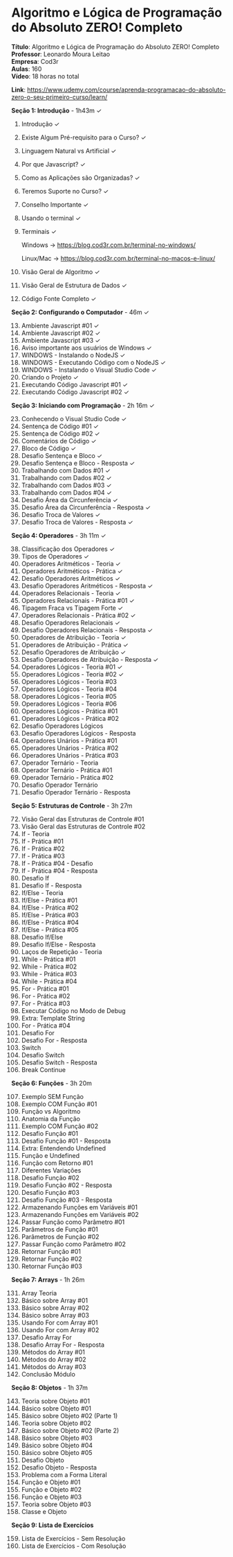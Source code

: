 # Algoritmo e Lógica de Programação do Absoluto ZERO! Completo
**Título**: Algoritmo e Lógica de Programação do Absoluto ZERO! Completo  
**Professor**: Leonardo Moura Leitao  
**Empresa**: Cod3r  
**Aulas**: 160  
**Vídeo**: 18 horas no total

**Link**: https://www.udemy.com/course/aprenda-programacao-do-absoluto-zero-o-seu-primeiro-curso/learn/


**Seção 1: Introdução** - 1h43m ✓

1. Introdução ✓
2. Existe Algum Pré-requisito para o Curso? ✓
3. Linguagem Natural vs Artificial ✓
4. Por que Javascript? ✓
5. Como as Aplicações são Organizadas? ✓
6. Teremos Suporte no Curso? ✓
7. Conselho Importante ✓
8. Usando o terminal ✓
9. Terminais ✓

    Windows -> https://blog.cod3r.com.br/terminal-no-windows/

    Linux/Mac -> https://blog.cod3r.com.br/terminal-no-macos-e-linux/

10. Visão Geral de Algoritmo ✓
11. Visão Geral de Estrutura de Dados ✓
12. Código Fonte Completo ✓

**Seção 2: Configurando o Computador** - 46m  ✓

13. Ambiente Javascript #01 ✓
2. Ambiente Javascript #02 ✓
3. Ambiente Javascript #03 ✓
4. Aviso importante aos usuários de Windows ✓
5. WINDOWS - Instalando o NodeJS ✓
6. WINDOWS - Executando Código com o NodeJS ✓
7. WINDOWS - Instalando o Visual Studio Code ✓
8. Criando o Projeto ✓
9. Executando Código Javascript #01 ✓
10. Executando Código Javascript #02 ✓

**Seção 3: Iniciando com Programação** - 2h 16m  ✓

23. Conhecendo o Visual Studio Code ✓
2. Sentença de Código #01 ✓
3. Sentença de Código #02 ✓
4. Comentários de Código ✓
5. Bloco de Código ✓
6. Desafio Sentença e Bloco ✓
7. Desafio Sentença e Bloco - Resposta ✓
8. Trabalhando com Dados #01 ✓
9. Trabalhando com Dados #02 ✓
10. Trabalhando com Dados #03 ✓
11. Trabalhando com Dados #04 ✓
12. Desafio Área da Circunferência ✓
13. Desafio Área da Circunferência - Resposta ✓
14. Desafio Troca de Valores ✓
15. Desafio Troca de Valores - Resposta ✓

**Seção 4: Operadores** - 3h 11m  ✓

38. Classificação dos Operadores ✓
2. Tipos de Operadores ✓
3. Operadores Aritméticos - Teoria ✓
4. Operadores Aritméticos - Prática ✓
5. Desafio Operadores Aritméticos ✓
6. Desafio Operadores Aritméticos - Resposta ✓
7. Operadores Relacionais - Teoria ✓
8. Operadores Relacionais - Prática #01 ✓
9. Tipagem Fraca vs Tipagem Forte ✓
10. Operadores Relacionais - Prática #02 ✓
11. Desafio Operadores Relacionais ✓
12. Desafio Operadores Relacionais - Resposta ✓
13. Operadores de Atribuição - Teoria ✓
14. Operadores de Atribuição - Prática ✓
15. Desafio Operadores de Atribuição ✓
16. Desafio Operadores de Atribuição - Resposta ✓
17. Operadores Lógicos - Teoria #01 ✓
18. Operadores Lógicos - Teoria #02 ✓
19. Operadores Lógicos - Teoria #03
20. Operadores Lógicos - Teoria #04
21. Operadores Lógicos - Teoria #05
22. Operadores Lógicos - Teoria #06
23. Operadores Lógicos - Prática #01
24. Operadores Lógicos - Prática #02
25. Desafio Operadores Lógicos
26. Desafio Operadores Lógicos - Resposta
27. Operadores Unários - Prática #01
28. Operadores Unários - Prática #02
29. Operadores Unários - Prática #03
30. Operador Ternário - Teoria
31. Operador Ternário - Prática #01
32. Operador Ternário - Prática #02
33. Desafio Operador Ternário
34. Desafio Operador Ternário - Resposta

**Seção 5: Estruturas de Controle** - 3h 27m

72. Visão Geral das Estruturas de Controle #01
2. Visão Geral das Estruturas de Controle #02
3. If - Teoria
4. If - Prática #01
5. If - Prática #02
6. If - Prática #03
7. If - Prática #04 - Desafio
8. If - Prática #04 - Resposta
9. Desafio If
10. Desafio If - Resposta
11. If/Else - Teoria
12. If/Else - Prática #01
13. If/Else - Prática #02
14. If/Else - Prática #03
15. If/Else - Prática #04
16. If/Else - Prática #05
17. Desafio If/Else
18. Desafio If/Else - Resposta
19. Laços de Repetição - Teoria
20. While - Prática #01
21. While - Prática #02
22. While - Prática #03
23. While - Prática #04
24. For - Prática #01
25. For - Prática #02
26. For - Prática #03
27. Executar Código no Modo de Debug
28. Extra: Template String
29. For - Prática #04
30. Desafio For
31. Desafio For - Resposta
32. Switch
33. Desafio Switch
34. Desafio Switch - Resposta
35. Break Continue

**Seção 6: Funções** - 3h 20m

107. Exemplo SEM Função
2. Exemplo COM Função #01
3. Função vs Algoritmo
4. Anatomia da Função
5. Exemplo COM Função #02
6. Desafio Função #01
7. Desafio Função #01 - Resposta
8. Extra: Entendendo Undefined
9. Função e Undefined
10. Função com Retorno #01
11. Diferentes Variações
12. Desafio Função #02
13. Desafio Função #02 - Resposta
14. Desafio Função #03
15. Desafio Função #03 - Resposta
16. Armazenando Funções em Variáveis #01
17. Armazenando Funções em Variáveis #02
18. Passar Função como Parâmetro #01
19. Parâmetros de Função #01
20. Parâmetros de Função #02
21. Passar Função como Parâmetro #02
22. Retornar Função #01
23. Retornar Função #02
24. Retornar Função #03

**Seção 7: Arrays** - 1h 26m

131. Array Teoria
2. Básico sobre Array #01
3. Básico sobre Array #02
4. Básico sobre Array #03
5. Usando For com Array #01
6. Usando For com Array #02
7. Desafio Array For
8. Desafio Array For - Resposta
9. Métodos do Array #01
10. Métodos do Array #02
11. Métodos do Array #03
12. Conclusão Módulo

**Seção 8: Objetos** - 1h 37m

143. Teoria sobre Objeto #01
2. Básico sobre Objeto #01
3. Básico sobre Objeto #02 (Parte 1)
4. Teoria sobre Objeto #02
5. Básico sobre Objeto #02 (Parte 2)
6. Básico sobre Objeto #03
7. Básico sobre Objeto #04
8. Básico sobre Objeto #05
9. Desafio Objeto
10. Desafio Objeto - Resposta
11. Problema com a Forma Literal
12. Função e Objeto #01
13. Função e Objeto #02
14. Função e Objeto #03
15. Teoria sobre Objeto #03
16. Classe e Objeto

**Seção 9: Lista de Exercícios**

159. Lista de Exercícios - Sem Resolução
2. Lista de Exercícios - Com Resolução
